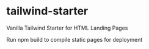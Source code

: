 # tailwind-starter
Vanilla Tailwind Starter for HTML Landing Pages

Run npm build to compile static pages for deployment
